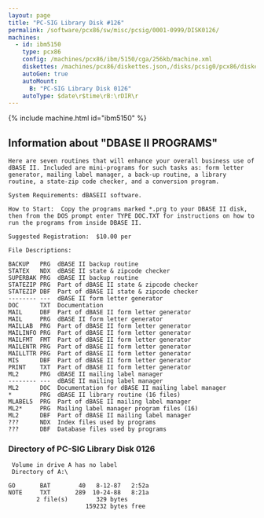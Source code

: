 ```yaml
---
layout: page
title: "PC-SIG Library Disk #126"
permalink: /software/pcx86/sw/misc/pcsig/0001-0999/DISK0126/
machines:
  - id: ibm5150
    type: pcx86
    config: /machines/pcx86/ibm/5150/cga/256kb/machine.xml
    diskettes: /machines/pcx86/diskettes.json,/disks/pcsig0/pcx86/diskettes.json
    autoGen: true
    autoMount:
      B: "PC-SIG Library Disk 0126"
    autoType: $date\r$time\rB:\rDIR\r
---
```


{% include machine.html id="ibm5150" %}

## Information about "DBASE II PROGRAMS"

    Here are seven routines that will enhance your overall business use of
    dBASE II. Included are mini-programs for such tasks as: form letter
    generator, mailing label manager, a back-up routine, a library
    routine, a state-zip code checker, and a conversion program.
    
    System Requirements: dBASEII software.
    
    How to Start:  Copy the programs marked *.prg to your DBASE II disk,
    then from the DOS prompt enter TYPE DOC.TXT for instructions on how to
    run the programs from inside DBASE II.
    
    Suggested Registration:  $10.00 per
    
    File Descriptions:
    
    BACKUP   PRG  dBASE II backup routine
    STATEX   NDX  dBASE II state & zipcode checker
    SUPERBAK PRG  dBASE II backup routine
    STATEZIP PRG  Part of dBASE II state & zipcode checker
    STATEZIP DBF  Part of dBASE II state & zipcode checker
    -------- ---  dBASE II form letter generator
    DOC      TXT  Documentation
    MAIL     DBF  Part of dBASE II form letter generator
    MAIL     PRG  dBASE II form letter generator
    MAILLAB  PRG  Part of dBASE II form letter generator
    MAILINFO PRG  Part of dBASE II form letter generator
    MAILFMT  FMT  Part of dBASE II form letter generator
    MAILENTR PRG  Part of dBASE II form letter generator
    MAILLTTR PRG  Part of dBASE II form letter generator
    MIS      DBF  Part of dBASE II form letter generator
    PRINT    TXT  Part of dBASE II form letter generator
    ML2      PRG  dBASE II mailing label manager
    -------- ---  dBASE II mailing label manager
    ML2      DOC  Documentation for dBASE II mailing label manager
    *        PRG  dBASE II library routine (16 files)
    MLABEL5  PRG  Part of dBASE II mailing label manager
    ML2*     PRG  Mailing label manager program files (16)
    ML2      DBF  Part of dBASE II mailing label manager
    ???      NDX  Index files used by programs
    ???      DBF  Database files used by programs

### Directory of PC-SIG Library Disk 0126

     Volume in drive A has no label
     Directory of A:\

    GO       BAT        40   8-12-87   2:52a
    NOTE     TXT       289  10-24-88   8:21a
            2 file(s)        329 bytes
                          159232 bytes free
